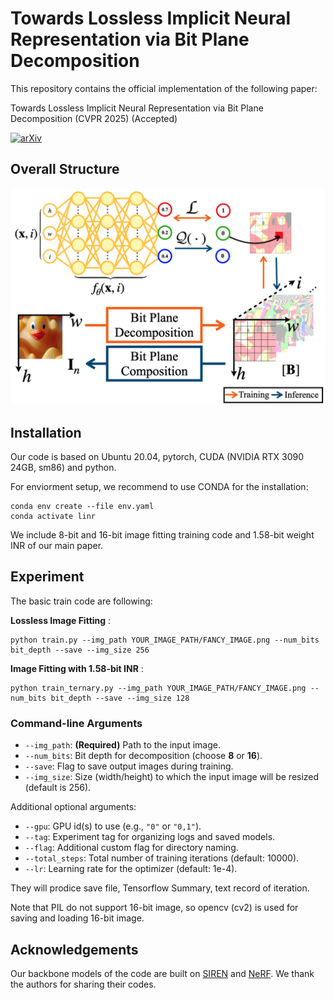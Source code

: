   # Towards Lossless Implicit Neural Representation via Bit Plane Decomposition

This repository contains the official implementation of the following paper:

Towards Lossless Implicit Neural Representation via Bit Plane Decomposition (CVPR 2025) (Accepted)

[![arXiv](https://img.shields.io/badge/arXiv%20paper-2502.21001-b31b1b.svg)](https://arxiv.org/abs/2502.21001)&nbsp;



## Overall Structure
![Overall Structure of Our Lossless Implicit Neural Representation via Bit-plane Decomposition](./static/images/Schematic.png)



## Installation
Our code is based on Ubuntu 20.04, pytorch, CUDA (NVIDIA RTX 3090 24GB, sm86) and python.

For enviorment setup, we recommend to use CONDA for the installation:

```
conda env create --file env.yaml
conda activate linr
```

We include 8-bit and 16-bit image fitting training code and 1.58-bit weight INR of our main paper.

## Experiment


The basic train code are following:

**Lossless Image Fitting** :


```
python train.py --img_path YOUR_IMAGE_PATH/FANCY_IMAGE.png --num_bits bit_depth --save --img_size 256
```

**Image Fitting with 1.58-bit INR** : 

```
python train_ternary.py --img_path YOUR_IMAGE_PATH/FANCY_IMAGE.png --num_bits bit_depth --save --img_size 128
```


### Command-line Arguments

- `--img_path`: **(Required)** Path to the input image.
- `--num_bits`: Bit depth for decomposition (choose **8** or **16**).
- `--save`: Flag to save output images during training.
- `--img_size`: Size (width/height) to which the input image will be resized (default is 256).

Additional optional arguments:

- `--gpu`: GPU id(s) to use (e.g., `"0"` or `"0,1"`).
- `--tag`: Experiment tag for organizing logs and saved models.
- `--flag`: Additional custom flag for directory naming.
- `--total_steps`: Total number of training iterations (default: 10000).
- `--lr`: Learning rate for the optimizer (default: 1e-4).



They will prodice save file, Tensorflow Summary, text record of iteration. 

 Note that PIL do not support 16-bit image, so opencv (cv2) is used for saving and loading 16-bit image. 

## Acknowledgements

Our backbone models of the code are built on [SIREN](https://github.com/vsitzmann/siren) and [NeRF](https://github.com/bmild/nerf). We thank the authors for sharing their codes.